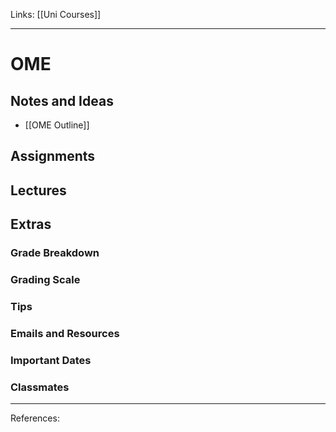 Links: [[Uni Courses]]
___
# OME

## Notes and Ideas
- [[OME Outline]]
## Assignments
## Lectures
## Extras
### Grade Breakdown
### Grading Scale
### Tips
### Emails and Resources
### Important Dates
### Classmates
___
References:

